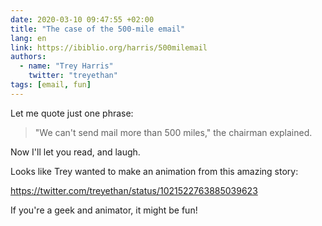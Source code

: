 ```yaml
---
date: 2020-03-10 09:47:55 +02:00
title: "The case of the 500-mile email"
lang: en
link: https://ibiblio.org/harris/500milemail
authors:
  - name: "Trey Harris"
    twitter: "treyethan"
tags: [email, fun]
---
```


Let me quote just one phrase:

> "We can't send mail more than 500 miles," the chairman explained.

Now I'll let you read, and laugh.

Looks like Trey wanted to make an animation from this amazing story:

https://twitter.com/treyethan/status/1021522763885039623

If you're a geek and animator, it might be fun!
